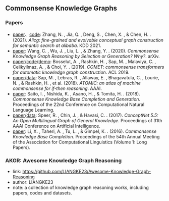 ## **Commonsense Knowledge Graphs**


### Papers  
  * [paper](https://arxiv.org/pdf/2106.01686.pdf)、[code](https://github.com/alibaba-research/ConceptGraph): Zhang, N. , Jia, Q. , Deng, S. , Chen, X. , & Chen, H. . (2021). *Alicg: fine-grained and evolvable conceptual graph construction for semantic search at alibaba*. KDD 2021.
  * [paper](https://arxiv.org/pdf/2008.05925.pdf): Wang, C. , Wu, J. , Liu, L. , & Zhang, Y. . (2020). *Commonsense Knowledge Graph Reasoning by Selection or Generation? Why?*. arXiv.
  * [paper](https://arxiv.org/pdf/1906.05317.pdf)/[code](https://github.com/atcbosselut/comet-commonsense)/[demo](https://mosaickg.apps.allenai.org/): Bosselut, A. , Rashkin, H. , Sap, M. , Malaviya, C. , Celikyilmaz, A. , & Choi, Y. . (2019). *COMET: commonsense transformers for automatic knowledge graph construction*. ACL 2019.
  * [paper](https://arxiv.org/pdf/1811.00146.pdf)/[data](https://homes.cs.washington.edu/~msap/atomic/): Sap, M. , Lebras, R. , Allaway, E. , Bhagavatula, C. , Lourie, N. , & Rashkin, H. , et al. (2018). *ATOMIC: an atlas of machine commonsense for if-then reasoning*. AAAI.
  * [paper](https://www.aclweb.org/anthology/K18-1014/): Saito, I. , Nishida, K. , Asano, H. , & Tomita, H. . (2018). *Commonsense Knowledge Base Completion and Generation*. Proceedings of the 22nd Conference on Computational Natural Language Learning.
  * [paper](https://arxiv.org/pdf/1612.03975.pdf)/[data](http://conceptnet.io/): Speer, R. , Chin, J. , & Havasi, C. . (2017). *ConceptNet 5.5: An Open Multilingual Graph of General Knowledge*. Proceedings of 31th AAAI Conference on Artificial Intelligence.
  * [paper](https://www.aclweb.org/anthology/P16-1137/): Li, X. , Taheri, A. , Tu, L. , & Gimpel, K. . (2016). *Commonsense Knowledge Base Completion*. Proceedings of the 54th Annual Meeting of the Association for Computational Linguistics (Volume 1: Long Papers).
  
### AKGR: Awesome Knowledge Graph Reasoning
  * link: https://github.com/LIANGKE23/Awesome-Knowledge-Graph-Reasoning
  * author: LIANGKE23
  * note: a collection of knowledge graph reasoning works, including papers, codes and datasets.
